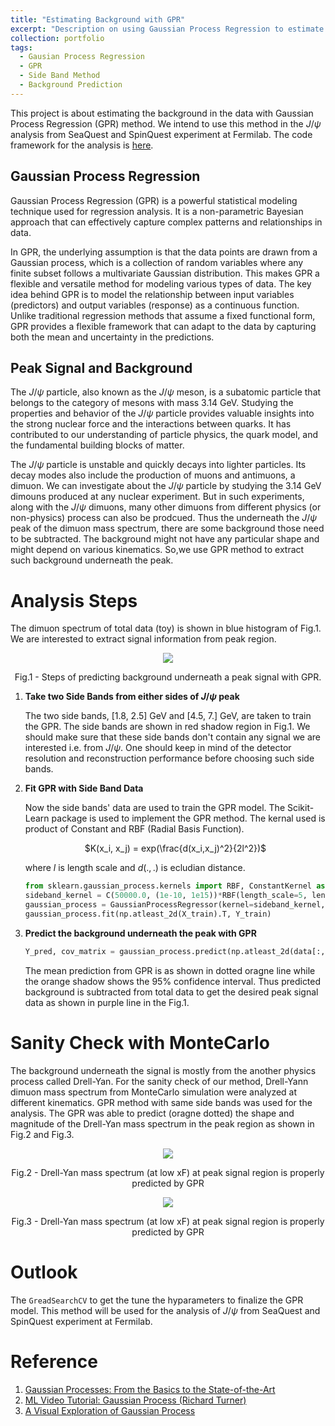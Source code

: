 ```yaml
---
title: "Estimating Background with GPR"
excerpt: "Description on using Gaussian Process Regression to estimate background under the peak signal"
collection: portfolio
tags:
  - Gausian Process Regression
  - GPR
  - Side Band Method
  - Background Prediction 
---
```



<!-- This is an item in your portfolio. It can be have images or nice text. If you name the file .md, it will be parsed as markdown. If you name the file .html, it will be parsed as HTML.  -->
<!-- under development -->

This project is about estimating the background in the data with Gaussian Process Regression (GPR) method. We intend to use this method in the $J/\psi$ analysis from SeaQuest and SpinQuest experiment at Fermilab. The code framework for the analysis is [here](https://github.com/abinashpun/seaquest-projects/tree/main/jpsi_polarization/GPR_project/notebooks).

## Gaussian Process Regression
Gaussian Process Regression (GPR) is a powerful statistical modeling technique used for regression analysis. It is a non-parametric Bayesian approach that can effectively capture complex patterns and relationships in data.

In GPR, the underlying assumption is that the data points are drawn from a Gaussian process, which is a collection of random variables where any finite subset follows a multivariate Gaussian distribution. This makes GPR a flexible and versatile method for modeling various types of data. The key idea behind GPR is to model the relationship between input variables (predictors) and output variables (response) as a continuous function. Unlike traditional regression methods that assume a fixed functional form, GPR provides a flexible framework that can adapt to the data by capturing both the mean and uncertainty in the predictions.

## Peak Signal and Background

The $J/\psi$ particle, also known as the $J/\psi$ meson, is a subatomic particle that belongs to the category of mesons with mass 3.14 GeV. Studying the properties and behavior of the $J/\psi$ particle provides valuable insights into the strong nuclear force and the interactions between quarks. It has contributed to our understanding of particle physics, the quark model, and the fundamental building blocks of matter.

The $J/\psi$ particle is unstable and quickly decays into lighter particles.  Its decay modes also include the production of muons and antimuons, a dimuon. We can investigate about the  $J/\psi$ particle by studying the 3.14  GeV dimouns produced at any nuclear experiment. But in such experiments, along with the $J/\psi$ dimuons, many other dimuons from different physics (or non-physics) process can also be prodcued. Thus the underneath the $J/\psi$ peak of the dimuon mass spectrum, there are some background those need to be subtracted. The background might not have any particular shape and might depend on various kinematics. So,we use GPR method to extract such background underneath the peak.

# Analysis Steps
The dimuon spectrum of total data (toy) is shown in blue histogram of Fig.1. We are interested to extract signal information from peak region.

<p align="center">
<img src="{{ site.url }}{{ site.baseurl }}//portfolio_files/gpr_intro.png">
<p align = "center">
Fig.1 - Steps of predicting background underneath a peak signal with GPR.
</p>
</p>

1. **Take two Side Bands from either sides of $J/\psi$ peak**

    The two side bands, [1.8, 2.5] GeV and [4.5, 7.] GeV, are taken to train the GPR. The side bands are shown in red shadow region in Fig.1. We should make sure that these side bands don't contain any signal we are interested i.e. from $J/\psi$. One should keep in mind of the detector resolution and reconstruction performance before choosing such side bands.

1. **Fit GPR with Side Band Data**
    
    Now the side bands' data are used to train the GPR model. The Scikit-Learn package is used to implement the GPR method. The kernal used is product of Constant and RBF (Radial Basis Function).<br>


    <p align="center">
    $K(x_i, x_j) = exp(\frac{d(x_i,x_j)^2}{2l^2})$
    </p>

    where $l$ is length scale and $d(.,.)$ is ecludian distance.

    ```python 
    from sklearn.gaussian_process.kernels import RBF, ConstantKernel as C
    sideband_kernel = C(50000.0, (1e-10, 1e15))*RBF(length_scale=5, length_scale_bounds=(1e-4, 1e15))
    gaussian_process = GaussianProcessRegressor(kernel=sideband_kernel, alpha=Y_train_error**2, n_restarts_optimizer=5000)
    gaussian_process.fit(np.atleast_2d(X_train).T, Y_train)

    ```
   

1. **Predict the background underneath the peak with GPR**
    ```python
    Y_pred, cov_matrix = gaussian_process.predict(np.atleast_2d(data[:, 0]).T, return_cov=True)
    ```

     The mean prediction from GPR is as shown in dotted oragne line while the orange shadow shows the 95% confidence interval. Thus predicted background is subtracted from total data to get the desired peak signal data as shown in purple line in the Fig.1. 

# Sanity Check with MonteCarlo 
The background underneath the signal is mostly from the another physics process called Drell-Yan. For the sanity check of our method, Drell-Yann dimuon mass spectrum from MonteCarlo simulation were analyzed at different kinematics. GPR method with same side bands was used for the analysis. The GPR was able to predict (oragne dotted) the shape and magnitude of the Drell-Yan mass spectrum in the peak region as shown in Fig.2 and Fig.3.

<p align="center">
<img src="{{ site.url }}{{ site.baseurl }}//portfolio_files/gmc_high_xF_gpr.png">
<p align = "center">
Fig.2 - Drell-Yan mass spectrum (at low xF) at peak signal region is properly predicted by GPR
</p>
</p>

<p align="center">
<img src="{{ site.url }}{{ site.baseurl }}//portfolio_files/gmc_low_xF_gpr.png">
<p align = "center">
Fig.3 - Drell-Yan mass spectrum (at low xF) at peak signal region is properly predicted by GPR
</p>
</p>

# Outlook
The ``GreadSearchCV`` to get the tune the  hyparameters to finalize the GPR model. This method will be used for the analysis of $J/\psi$  from SeaQuest and SpinQuest experiment at Fermilab.

# Reference
1. [Gaussian Processes: From the Basics to the State-of-the-Art](http://cbl.eng.cam.ac.uk/pub/Public/Turner/News/imperial-gp-tutorial.pdf)
1. [ML Video Tutorial: Gaussian Process (Richard Turner)](https://www.youtube.com/watch?v=92-98SYOdlY)
1. [A Visual Exploration of Gaussian Process](https://distill.pub/2019/visual-exploration-gaussian-processes/)

<!-- # Conclusion

# Reference -->